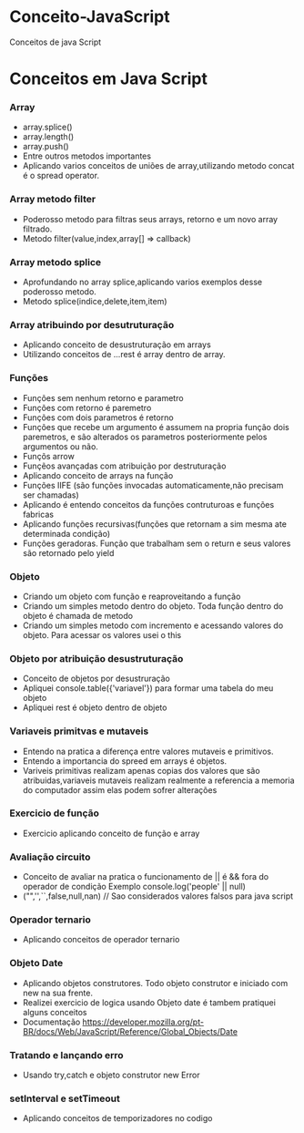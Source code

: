 # Conceito-JavaScript
Conceitos de java Script
# Conceitos em Java Script
### Array 
- array.splice()
- array.length()
- array.push()
- Entre outros metodos importantes
- Aplicando varios conceitos de uniões de array,utilizando metodo concat é o spread operator.

### Array metodo filter
- Poderosso metodo para filtras seus arrays, retorno e um novo array filtrado.
- Metodo filter(value,index,array[] => callback)

### Array metodo splice
- Aprofundando no array splice,aplicando varios exemplos desse poderosso metodo.
- Metodo splice(indice,delete,item,item)

### Array  atribuindo por desutruturação
- Aplicando conceito de desustruturação em arrays
- Utilizando conceitos de ...rest é array dentro de array.

### Funções
- Funções sem nenhum retorno e parametro
- Funções com retorno é  paremetro
- Funções com dois parametros é retorno
- Funções que recebe um argumento é assumem na propria função dois paremetros, e são alterados  os parametros posteriormente pelos argumentos ou não.
- Funçõs arrow 
- Funçẽos avançadas com atribuição por destruturação
- Aplicando conceito de arrays  na função
- Funções IIFE (são funções invocadas automaticamente,não precisam ser chamadas)
- Aplicando é entendo conceitos da funções contruturoas e funções fabricas
- Aplicando funções recursivas(funções que retornam a sim mesma ate determinada condição)
- Funções geradoras. Função que trabalham sem o return e seus valores são retornado pelo yield


### Objeto
- Criando um objeto com função e reaproveitando a função
- Criando um simples metodo dentro do objeto. Toda função dentro do objeto é chamada de metodo
- Criando um simples metodo com incremento e acessando valores do objeto. Para acessar os valores usei o this

### Objeto por atribuição desustruturação
- Conceito de objetos por desustruração
- Apliquei console.table({'variavel'})  para formar uma tabela do meu objeto
- Apliquei rest é objeto dentro de objeto

### Variaveis primitvas e mutaveis
- Entendo na pratica a diferença entre valores mutaveis e primitivos.
- Entendo a importancia do spreed em arrays é objetos.
- Variveis primitivas realizam apenas copias dos valores que são atribuidas,variaveis mutaveis realizam realmente a referencia a memoria do computador assim elas podem sofrer alterações 

### Exercicio de função
- Exercicio aplicando conceito de função e array

### Avaliação circuito
- Conceito de avaliar na pratica o funcionamento de || é && fora do operador de condição  Exemplo console.log('people' || null)
- ("",'',``,false,null,nan) // Sao considerados valores falsos para java script

### Operador ternario
- Aplicando conceitos de operador ternario

### Objeto Date
- Aplicando objetos construtores. Todo objeto construtor e iniciado com new na sua frente.
- Realizei exercicio de logica usando Objeto date é tambem pratiquei alguns conceitos 
- Documentação https://developer.mozilla.org/pt-BR/docs/Web/JavaScript/Reference/Global_Objects/Date


### Tratando e lançando erro
- Usando try,catch e objeto construtor new Error

### setInterval e setTimeout
- Aplicando conceitos de temporizadores no codigo



